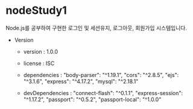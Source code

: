 # nodeStudy1
Node.js를 공부하여 구현한 로그인 및 세션유지, 로그아웃, 회원가입 시스템입니다.


- Version
  - version : 1.0.0
  - license : ISC
  - dependencies :  "body-parser": "^1.19.1",
                    "cors": "^2.8.5",
                    "ejs": "^3.1.6",
                    "express": "^4.17.2",
                    "mysql": "^2.18.1"
                    
  - devDependencies :  "connect-flash": "^0.1.1",
                       "express-session": "^1.17.2",
                       "passport": "^0.5.2",
                       "passport-local": "^1.0.0"
 
